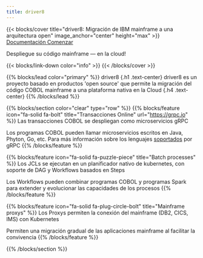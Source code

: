 ```yaml
---
title: driver8
---
```


{{< blocks/cover title="driver8: Migración de IBM mainframe a una arquitectura open" image_anchor="center" height="max" >}}
<a class="btn btn-lg btn-primary me-3 mb-4" href="/es/docs/">
  Documentación 
</a>
<a class="btn btn-lg btn-secondary me-3 mb-4" href="/es/docs/2-getting-started/">
  Comenzar <i class="fas fa-arrow-alt-circle-right ms-2"></i>
</a>
<p class="lead mt-5">Despliegue su código mainframe  &mdash; en la cloud!</p>
{{< blocks/link-down color="info" >}}
{{< /blocks/cover >}}

{{% blocks/lead color="primary" %}}
driver8
{.h1 .text-center}
driver8 es un proyecto basado en productos 'open source' que permite la migración del código COBOL mainframe a una plataforma nativa en la Cloud
{.h4 .text-center}
{{% /blocks/lead %}}


{{% blocks/section color="clear" type="row" %}}
{{% blocks/feature icon="fa-solid fa-bolt" title="Transacciones Online" url="https://grpc.io" %}}
Las transacciones COBOL se despliegan como microservicios gRPC

Los programas COBOL pueden llamar microservicios escritos en Java, Phyton, Go, etc. Para más información sobre los lenguajes [soportados](https://grpc.io/docs/languages/) por gRPC
{{% /blocks/feature %}}


{{% blocks/feature icon="fa-solid fa-puzzle-piece" title="Batch processes" %}}
Los JCLs se ejecutan en un planificador nativo de kubernetes, con soporte de DAG y Workflows basados en Steps

Los Workflows pueden combinar programas COBOL y programas Spark para extender y evolucionar las capacidades de los procesos
{{% /blocks/feature %}}


{{% blocks/feature icon="fa-solid fa-plug-circle-bolt" title="Mainframe proxys" %}}
Los Proxys permiten la conexión del mainframe (DB2, CICS, IMS) con Kubernetes 

Permiten una migración gradual de las aplicaciones mainframe al facilitar la convivencia 
{{% /blocks/feature %}}


{{% /blocks/section %}}
